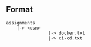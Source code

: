## Format
```
assignments
    |-> <usn>
                |-> docker.txt
                |-> ci-cd.txt
```